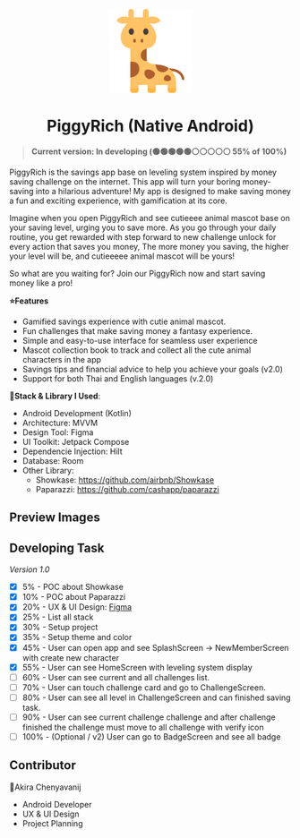<p align="center">
  <a href="#"  target="_blank"><img width="150" src="./app/src/main/res/drawable/char_giraffe.png" alt="PiggyRich"></a>
</p>
<h1 align="center">PiggyRich (Native Android)</h1>

> **Current version: In developing (🟢🟢🟢🟢🟢⚪️⚪️⚪️⚪️⚪️ 55% of 100%)**

PiggyRich is the savings app base on leveling system inspired by money saving challenge on the internet. This app will turn your boring money-saving into a hilarious adventure! My app is designed to make saving money a fun and exciting experience, with gamification at its core.

Imagine when you open PiggyRich and see cutieeee animal mascot base on your saving level, urging you to save more. As you go through your daily routine, you get rewarded with step forward to new challenge unlock for every action that saves you money, The more money you saving, the higher your level will be, and cutieeeee animal mascot will be yours!

So what are you waiting for? Join our PiggyRich now and start saving money like a pro!

**⭐️Features**
- Gamified savings experience with cutie animal mascot.
- Fun challenges that make saving money a fantasy experience.
- Simple and easy-to-use interface for seamless user experience
- Mascot collection book to track and collect all the cute animal characters in the app
- Savings tips and financial advice to help you achieve your goals (v2.0)
- Support for both Thai and English languages (v.2.0)

**🚀Stack & Library I Used**:
- Android Development (Kotlin)
- Architecture: MVVM
- Design Tool: Figma
- UI Toolkit: Jetpack Compose
- Dependencie Injection: Hilt
- Database: Room
- Other Library: 
  - Showkase: https://github.com/airbnb/Showkase
  - Paparazzi: https://github.com/cashapp/paparazzi

## Preview Images


## Developing Task
<em>Version 1.0</em>
- [x] 5% - POC about Showkase
- [x] 10% - POC about Paparazzi
- [x] 20% - UX & UI Design: <a href="https://www.figma.com/file/z1KngoL2LVt7Aro2gMqaeY/PiggyRich?node-id=0%3A1&t=QPZ5B0ve84NlezL5-1">Figma</a>
- [x] 25% - List all stack
- [x] 30% - Setup project
- [x] 35% - Setup theme and color
- [x] 45% - User can open app and see SplashScreen -> NewMemberScreen with create new character
- [x] 55% - User can see HomeScreen with leveling system display
- [ ] 60% - User can see current and all challenges list.
- [ ] 70% - User can touch challenge card and go to ChallengeScreen.
- [ ] 80% - User can see all level in ChallengeScreen and can finished saving task.
- [ ] 90% - User can see current challenge challenge and after challenge finished the challenge must move to all challenge with verify icon
- [ ] 100% - (Optional / v2) User can go to BadgeScreen and see all badge

## Contributor
🦙Akira Chenyavanij
- Android Developer
- UX & UI Design
- Project Planning
